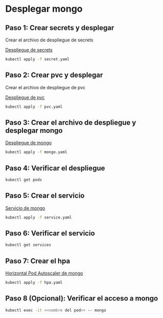 # Desplegar mongo

## Paso 1: Crear secrets y desplegar

Crear el archivo de despliegue de secrets

[Despliegue de secrets](secret.yaml)

```bash
kubectl apply -f secret.yaml
```

## Paso 2: Crear pvc y desplegar

Crear el archivo de despliegue de pvc

[Despliegue de pvc](pvc.yaml)

```bash
kubectl apply -f pvc.yaml
```


## Paso 3: Crear el archivo de despliegue y desplegar mongo


[Despliegue de mongo](mongo.yaml)

```bash
kubectl apply -f mongo.yaml 
```

## Paso 4: Verificar el despliegue

```bash
kubectl get pods
```

## Paso 5: Crear el servicio

[Servicio de mongo](service.yaml)

```bash
kubectl apply -f service.yaml
```

## Paso 6: Verificar el servicio

```bash
kubectl get services
```

## Paso 7: Crear el hpa

[Horizontal Pod Autoscaler de mongo](hpa.yaml)

```bash
kubectl apply -f hpa.yaml
```

## Paso 8 (Opcional): Verificar el acceso a mongo

```bash
kubectl exec -it <<nombre del pod>> -- mongo
```



